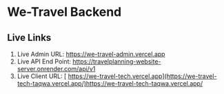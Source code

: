 # We-Travel Backend

## Live Links

1. Live Admin URL:      https://we-travel-admin.vercel.app
2. Live API End Point:  https://travelplanning-website-server.onrender.com/api/v1
3. Live Client URL:    [ https://we-travel-tech.vercel.app](https://we-travel-tech-taqwa.vercel.app/)https://we-travel-tech-taqwa.vercel.app/

